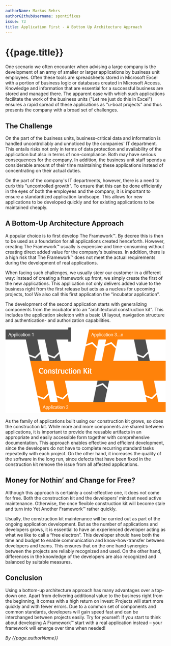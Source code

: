 ```yaml
---
authorName: Markus Rehrs
authorGithubUsername: spontifixus
issue: 73
title: Application First - A Bottom Up Architecture Approach
---
```

# {{page.title}}

One scenario we often encounter when advising a large company is the development of an army of smaller or larger applications by business unit employees. Often these tools are spreadsheets stored in Microsoft Excel with a portion of business logic or databases created in Microsoft Access. Knowledge and information that are essential for a successful business are stored and managed there. The apparent ease with which such applications facilitate the work of the business units ("Let me just do this in Excel") ensures a rapid spread of these applications as "u-boat projects" and thus presents the company with a broad set of challenges.

## The Challenge

On the part of the business units, business-critical data and information is handled uncontrollably and unnoticed by the companies' IT department. This entails risks not only in terms of data protection and availability of the application but also in terms of non-compliance. Both may have serious consequences for the company. In addition, the business unit staff spends a considerable amount of their time maintaining these applications instead of concentrating on their actual duties.

On the part of the company's IT departments, however, there is a need to curb this "uncontrolled growth". To ensure that this can be done efficiently in the eyes of both the employees and the company, it is important to ensure a standardized application landscape. This allows for new applications to be developed quickly and for existing applications to be maintained cheaply.

## A Bottom-Up Architecture Approach

A popular choice is to first develop The Framework™. By decree this is then to be used as a foundation for all applications created henceforth. However, creating The Framework™ usually is expensive and time-consuming without creating direct added value for the company's business. In addition, there is a high risk that The Framework™ does not meet the actual requirements during the development of real applications.

When facing such challenges, we usually steer our customer in a different way:
Instead of creating a framework up front, we simply create the first of the new applications. This application not only delivers added value to the business right from the first release but acts as a nucleus for upcoming projects, too! We also call this first application the “incubator application”.

The development of the second application starts with generalizing components from the incubator into an “architectural construction kit”. This includes the application skeleton with a basic UI layout, navigation structure and authentication- and authorization capabilities. 

![Schematic display of the approach](./application-first/process.png)

As the family of applications built using our construction kit grows, so does the construction kit. While more and more components are shared between applications, it is important to provide the reusable artifacts in an appropriate and easily accessible form together with comprehensive documentation.
This approach enables effective and efficient development, since the developers do not have to complete recurring standard tasks repeatedly with each project. On the other hand, it increases the quality of the software in the long run, since defects that have been fixed in the construction kit remove the issue from all affected applications.

## Money for Nothin’ and Change for Free?

Although this approach is certainly a cost-effective one, it does not come for free. Both the construction kit and the developers’ mindset need active maintenance. Otherwise, the once flexible construction kit will become stale and turn into Yet Another Framework™ rather quickly.

Usually, the construction kit maintenance will be carried out as part of the ongoing application development. But as the number of applications and developers grows, it is essential to have an experienced developer acting as what we like to call a “free electron”. This developer should have both the time and budget to enable communication and know-how-transfer between developers and teams. This ensures that on the one hand synergies between the projects are reliably recognized and used. On the other hand, differences in the knowledge of the developers are also recognized and balanced by suitable measures.

## Conclusion

Using a bottom-up architecture approach has many advantages over a top-down one. Apart from delivering additional value to the business right from the beginning, it comes with a high return on invest: Projects will start more quickly and with fewer errors. Due to a common set of components and common standards, developers will gain speed fast and can be interchanged between projects easily.
Try for yourself: If you start to think about developing A Framework™ start with a real application instead – your framework will emerge over time when needed!

*By {{page.authorName}}*
